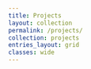 ```yaml
---
title: Projects
layout: collection
permalink: /projects/
collection: projects
entries_layout: grid
classes: wide
---
```

<!-- This is some test text

This is a second paragraph

# This is a heading

This is a notice
{: .notice--primary} -->
